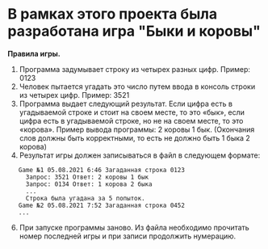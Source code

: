 # В рамках этого проекта была разработана игра "Быки и коровы"
 __Правила игры.__
 1. Программа задумывает строку из четырех разных цифр.
 Пример: 0123
 2. Человек пытается угадать это число путем ввода в консоль строки из четырех цифр.
 Пример: 3521
 3. Программа выдает следующий результат. Если цифра есть в угадываемой строке и стоит на своем месте,
 то это «бык», если цифра есть в угадываемой строке, но не на своем месте, то это «корова».
 Пример вывода программы: 2 коровы 1 бык.
 (Окончания слов должны быть корректными, то есть не должно быть 1 быка 2 корова)
 4. Результат игры должен записываться в файл в следующем формате:
 ```
    Game №1 05.08.2021 6:46 Загаданная строка 0123
      Запрос: 3521 Ответ: 2 коровы 1 бык
      Запрос: 0134 Ответ: 1 корова 2 быка
      ...
      Строка была угадана за 5 попыток.
    Game №2 05.08.2021 7:52 Загаданная строка 0452
    ...
```
 6. При запуске программы заново. Из файла необходимо прочитать номер последней игры
 и при записи продолжить нумерацию.
